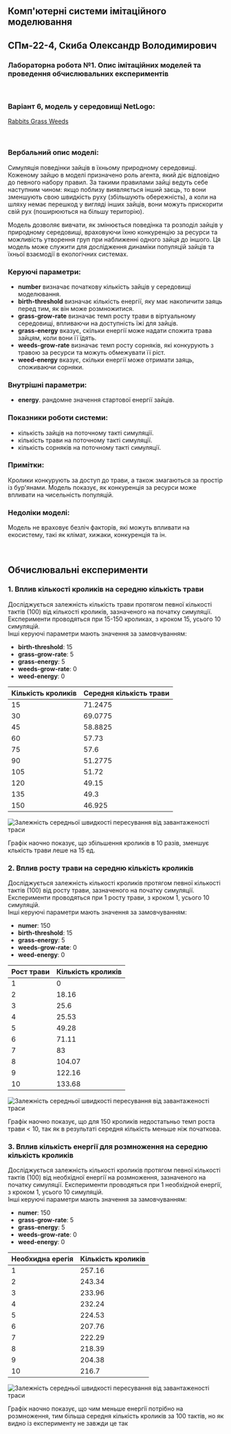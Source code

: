 ## Комп'ютерні системи імітаційного моделювання
## СПм-22-4, **Скиба Олександр Володимирович**
### Лабораторна робота №**1**. Опис імітаційних моделей та проведення обчислювальних експериментів

<br>

### Варіант 6, модель у середовищі NetLogo:
[Rabbits Grass Weeds](http://www.netlogoweb.org/launch#http://www.netlogoweb.org/assets/modelslib/Sample%20Models/Biology/Rabbits%20Grass%20Weeds.nlogo)

<br>


### Вербальний опис моделі:
Симуляція поведінки зайців в їхньому природному середовищі. Коженому зайцю в моделі призначено роль агента, який діє відповідно до певного набору правил. За такими правилами зайці ведуть себе наступним чином: якщо поблизу виявляється інший заєць, то вони зменшують свою швидкість руху (збільшують обережність), а коли на шляху немає перешкод у вигляді інших зайців, вони можуть прискорити свій рух (поширюються на більшу територію).

Модель дозволяє вивчати, як змінюється поведінка та розподіл зайців у природному середовищі, враховуючи їхню конкуренцію за ресурси та можливість утворення груп при наближенні одного зайця до іншого. Ця модель може служити для дослідження динаміки популяцій зайців та їхньої взаємодії в екологічних системах.


### Керуючі параметри:
- **number** визначає початкову кількість зайців у середовищі моделювання.
- **birth-threshold** визначає кількість енергії, яку має накопичити заяць перед тим, як він може розмножитися.
- **grass-grow-rate** визначає темп росту трави в віртуальному середовищі, впливаючи на доступність їжі для зайців.
- **grass-energy** вказує, скільки енергії може надати спожита трава зайцям, коли вони її їдять.
- **weeds-grow-rate** визначає темп росту сорняків, які конкурують з травою за ресурси та можуть обмежувати її ріст.
- **weed-energy** вказує, скільки енергії може отримати заяць, споживаючи сорняки.

### Внутрішні параметри:
- **energy**. рандомне значення стартової енергії зайців.

### Показники роботи системи:
- кількість зайців на поточному такті симуляції.
- кількість трави на поточному такті симуляції.
- кількість сорняків на поточному такті симуляції.

### Примітки:
Кролики конкурують за доступ до трави, а також змагаються за простір із бур'янами. Модель показує, як конкуренція за ресурси може впливати на чисельність популяцій.

### Недоліки моделі:
Модель не враховує безліч факторів, які можуть впливати на екосистему, такі як клімат, хижаки, конкуренція та ін.

<br>

## Обчислювальні експерименти
### 1. Вплив кількості кроликів на середню кількість трави
Досліджується залежність кількість трави протягом певної кількості тактів (100) від кількості кроликів, зазначеного на початку симуляції.
Експерименти проводяться при 15-150 кроликах, з кроком 15, усього 10 симуляцій.  
Інші керуючі параметри мають значення за замовчуванням:
- **birth-threshold**: 15
- **grass-grow-rate**: 5
- **grass-energy**: 5
- **weeds-grow-rate**: 0
- **weed-energy**: 0

<table>
<thead>
<tr><th>Кількість кроликів</th><th>Середня кількість трави</th></tr>
</thead>
<tbody>
<tr><td>15</td><td>71.2475</td></tr>
<tr><td>30</td><td>69.0775</td></tr>
<tr><td>45</td><td>58.8825</td></tr>
<tr><td>60</td><td>57.73</td></tr>
<tr><td>75</td><td>57.6</td></tr>
<tr><td>90</td><td>51.2775</td></tr>
<tr><td>105</td><td>51.72</td></tr>
<tr><td>120</td><td>49.15</td></tr>
<tr><td>135</td><td>49.3</td></tr>
<tr><td>150</td><td>46.925</td></tr>
</tbody>
</table>

![Залежність середньої швидкості пересування від завантаженості траси](img.png)

Графік наочно показує, що збiльшення кроликів в 10 разiв, зменшує клькiсть трави леше на 15 ед.

### 2. Вплив росту трави на середню кількість кроликів
Досліджується залежність кількостi кроликів протягом певної кількості тактів (100) від росту трави, зазначеного на початку симуляції.
Експерименти проводяться при 1 росту трави, з кроком 1, усього 10 симуляцій.  
Інші керуючі параметри мають значення за замовчуванням:
- **numer**: 150
- **birth-threshold**: 15
- **grass-energy**: 5
- **weeds-grow-rate**: 0
- **weed-energy**: 0

<table>
<thead>
<tr><th>Рост трави</th><th>Кількість кроликів</th></tr>
</thead>
<tbody>
<tr><td>1</td><td>0</td></tr>
<tr><td>2</td><td>18.16</td></tr>
<tr><td>3</td><td>25.6</td></tr>
<tr><td>4</td><td>25.53</td></tr>
<tr><td>5</td><td>49.28</td></tr>
<tr><td>6</td><td>71.11</td></tr>
<tr><td>7</td><td>83</td></tr>
<tr><td>8</td><td>104.07</td></tr>
<tr><td>9</td><td>122.16</td></tr>
<tr><td>10</td><td>133.68</td></tr>
</tbody>
</table>

![Залежність середньої швидкості пересування від завантаженості траси](img_1.png)

Графік наочно показує, що для 150 кроликiв недостатьньо темп роста трави < 10, так як в результатi середня кiлькiсть меньше нiж початкова.

### 3. Вплив кількість енергії для розмноження на середню кількість кроликів
Досліджується залежність кількостi кроликів протягом певної кількості тактів (100) від необхiдної енергії на розмноження, зазначеного на початку симуляції.
Експерименти проводяться при 1 необхiдной енергiї, з кроком 1, усього 10 симуляцій.  
Інші керуючі параметри мають значення за замовчуванням:
- **numer**: 150
- **grass-grow-rate**: 5
- **grass-energy**: 5
- **weeds-grow-rate**: 0
- **weed-energy**: 0

<table>
<thead>
<tr><th>Необхидна ерегiя</th><th>Кількість кроликів</th></tr>
</thead>
<tbody>
<tr><td>1</td><td>257.16</td></tr>
<tr><td>2</td><td>243.34</td></tr>
<tr><td>3</td><td>233.96</td></tr>
<tr><td>4</td><td>232.24</td></tr>
<tr><td>5</td><td>224.53</td></tr>
<tr><td>6</td><td>207.76</td></tr>
<tr><td>7</td><td>222.29</td></tr>
<tr><td>8</td><td>218.39</td></tr>
<tr><td>9</td><td>204.38</td></tr>
<tr><td>10</td><td>216.7</td></tr>
</tbody>
</table>

![Залежність середньої швидкості пересування від завантаженості траси](img_2.png)

Графік наочно показує, що чим меньше енергiї потрiбно на розмноження, тим бiльша середня кiлькiсть
кроликiв за 100 тактiв, но як видно iз експерименту не завжди це так 
